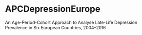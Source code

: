 # APCDepressionEurope
An Age-Period-Cohort Approach to Analyse Late-Life Depression Prevalence in Six European Countries, 2004–2016
